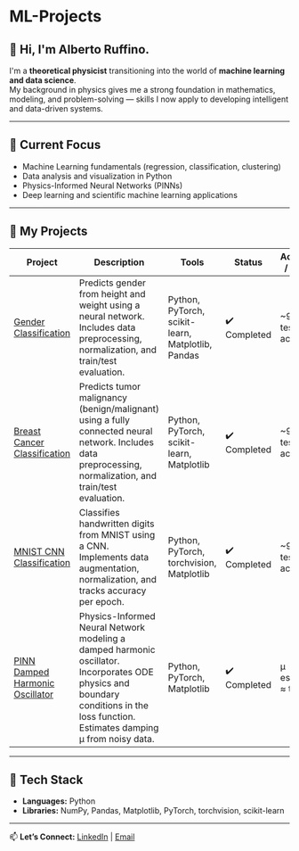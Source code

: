 # ML-Projects

## 👋 Hi, I'm Alberto Ruffino.

I'm a **theoretical physicist** transitioning into the world of **machine learning and data science**.  
My background in physics gives me a strong foundation in mathematics, modeling, and problem-solving — skills I now apply to developing intelligent and data-driven systems.

---

## 🔭 Current Focus
- Machine Learning fundamentals (regression, classification, clustering)
- Data analysis and visualization in Python
- Physics-Informed Neural Networks (PINNs)
- Deep learning and scientific machine learning applications

---

## 🧠 My Projects

| Project | Description | Tools | Status | Accuracy / Result |
|---------|-------------|-------|--------|-----------------|
| [ Gender Classification](https://github.com/albertoruffino/ML-projects/tree/main/Gender-Classification) | Predicts gender from height and weight using a neural network. Includes data preprocessing, normalization, and train/test evaluation. | Python, PyTorch, scikit-learn, Matplotlib, Pandas | ✔️ Completed | ~91% test accuracy |
| [Breast Cancer Classification](https://github.com/albertoruffino/ML-projects/tree/main/Breast_Cancer_Classification) | Predicts tumor malignancy (benign/malignant) using a fully connected neural network. Includes data preprocessing, normalization, and train/test evaluation. | Python, PyTorch, scikit-learn, Matplotlib | ✔️ Completed | ~91% test accuracy |
| [MNIST CNN Classification](https://github.com/albertoruffino/ML-projects/tree/main/MNIST-Digit-Classification) | Classifies handwritten digits from MNIST using a CNN. Implements data augmentation, normalization, and tracks accuracy per epoch. | Python, PyTorch, torchvision, Matplotlib | ✔️ Completed | ~96% test accuracy |
| [PINN Damped Harmonic Oscillator](https://github.com/albertoruffino/ML-projects/tree/main/PINN-Damped-Harmonic-Oscillator) | Physics-Informed Neural Network modeling a damped harmonic oscillator. Incorporates ODE physics and boundary conditions in the loss function. Estimates damping μ from noisy data. | Python, PyTorch, Matplotlib | ✔️ Completed | μ estimated ≈ true μ |

---

## 🧰 Tech Stack
- **Languages:** Python 
- **Libraries:** NumPy, Pandas, Matplotlib, PyTorch, torchvision, scikit-learn   

---

📫 **Let’s Connect:** [LinkedIn](www.linkedin.com/in/alberto-ruffino-b8a527286) | [Email](ruffinoalb@gmail.com)

